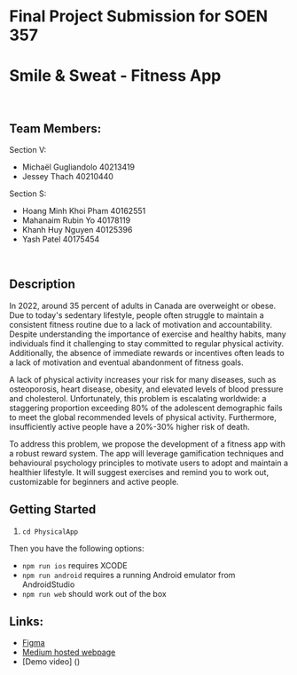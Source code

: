 # Final Project Submission for SOEN 357
# Smile & Sweat - Fitness App
<br/>

## Team Members:
Section V:
- Michaël Gugliandolo 40213419
- Jessey Thach 40210440

Section S:
- Hoang Minh Khoi Pham 40162551
- Mahanaim Rubin Yo 40178119
- Khanh Huy Nguyen 40125396
- Yash Patel 40175454
<br/>

## Description
In 2022, around 35 percent of adults in Canada are overweight or obese. Due to today's sedentary lifestyle, people often struggle to maintain a consistent fitness routine due to a lack of motivation and accountability. Despite understanding the importance of exercise and healthy habits, many individuals find it challenging to stay committed to regular physical activity. Additionally, the absence of immediate rewards or incentives often leads to a lack of motivation and eventual abandonment of fitness goals.

A lack of physical activity increases your risk for many diseases, such as osteoporosis, heart disease, obesity, and elevated levels of blood pressure and cholesterol. Unfortunately, this problem is escalating worldwide: a staggering proportion exceeding 80% of the adolescent demographic fails to meet the global recommended levels of physical activity. Furthermore, insufficiently active people have a 20%-30% higher risk of death.

To address this problem, we propose the development of a fitness app with a robust reward system. The app will leverage gamification techniques and behavioural psychology principles to motivate users to adopt and maintain a healthier lifestyle. It will suggest exercises and remind you to work out, customizable for beginners and active people.
<br/>

## Getting Started
1. `cd PhysicalApp`

Then you have the following options:
* `npm run ios` requires XCODE
* `npm run android` requires a running Android emulator from AndroidStudio
* `npm run web` should work out of the box

## Links:
- [Figma](https://www.figma.com/file/MYg6cCIK6Qhm06d2fG7iHd/Smile-%26-Sweat?type=design&node-id=0%3A1&mode=design&t=c7V6JaX5YxhFkt3H-1)
- [Medium hosted webpage](https://medium.com/@soen357groupproject/final-report-ff04197b74d9)
- [Demo video] ()
